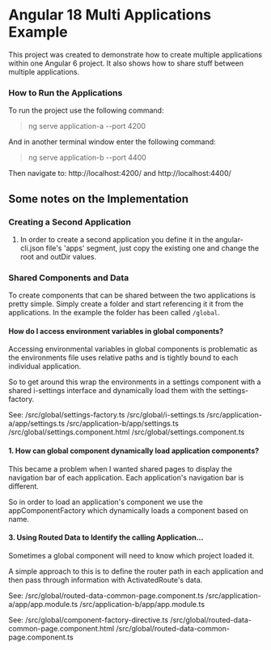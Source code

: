 
# Angular 18 Multi Applications Example

This project was created to demonstrate how to create multiple applications within one Angular 6 project. It also shows how to share stuff between multiple applications.

### How to Run the Applications
To run the project use the following command:
> ng serve application-a --port 4200

And in another terminal window enter the following command:
> ng serve application-b --port 4400

Then navigate to: http://localhost:4200/ and http://localhost:4400/


## Some notes on the Implementation

### Creating a Second Application
1. In order to create a second application you define it in the angular-cli.json file's 'apps' segment, just copy the existing one and change the root and outDir values.

### Shared Components and Data
To create components that can be shared between the two applications is pretty simple. Simply create a folder and start referencing it it from the applications. In the example the folder has been called `/global`.

#### How do I access environment variables in global components?
Accessing environmental variables in global components is problematic as the environments file uses relative paths and is tightly bound to each individual application.

So to get around this wrap the environments in a settings component with a shared i-settings interface and dynamically load them with the settings-factory.

See:
/src/global/settings-factory.ts
/src/global/i-settings.ts
/src/application-a/app/settings.ts
/src/application-b/app/settings.ts
/src/global/settings.component.html
/src/global/settings.component.ts

#### 1. How can global component dynamically load application components?
This became a problem when I wanted shared pages to display the navigation bar of each application. Each application's navigation bar is different.

So in order to load an application's component we use the appComponentFactory which dynamically loads a component based on name.

#### 3. Using Routed Data to Identify the calling Application...
Sometimes a global component will need to know which project loaded it. 

A simple approach to this is to define the router path in each application and then pass through information with ActivatedRoute's data.

See:
/src/global/routed-data-common-page.component.ts
/src/application-a/app/app.module.ts
/src/application-b/app/app.module.ts


See:
/src/global/component-factory-directive.ts
/src/global/routed-data-common-page.component.html
/src/global/routed-data-common-page.component.ts
